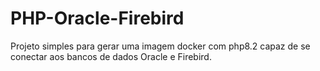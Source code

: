 # PHP-Oracle-Firebird
Projeto simples para gerar uma imagem docker com php8.2 capaz de se conectar aos bancos de dados Oracle e Firebird.
